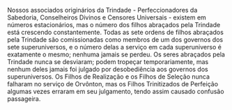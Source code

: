 ﻿Nossos associados originários da Trindade - Perfeccionadores da Sabedoria, Conselheiros Divinos e Censores Universais - existem em números estacionários, mas o número dos filhos abraçados pela Trindade está crescendo constantemente. Todas as sete ordens de filhos abraçados pela Trindade são comissionadas como membros de um dos governos dos sete superuniversos, e o número delas a serviço em cada superuniverso é exatamente o mesmo; nenhuma  jamais se perdeu. Os seres abraçados pela Trindade nunca se desviaram; podem tropeçar temporariamente, mas nenhum deles jamais foi julgado por desobediência aos governos dos superuniversos. Os Filhos de Realização e os Filhos de Seleção nunca falharam no serviço de Orvônton, mas os Filhos Trinitizados de Perfeição algumas vezes erraram em seu julgamento, tendo assim causado confusão passageira.<BR><BR>